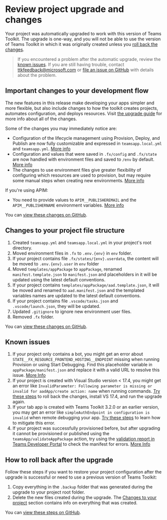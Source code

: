 # Review project upgrade and changes

Your project was automatically upgraded to work with this version of Teams Toolkit. The upgrade is one-way, and you will not be able to use the version of Teams Toolkit in which it was originally created unless you [roll back the changes](#how-to-roll-back-after-the-upgrade).

> If you encountered a problem after the automatic upgrade, review the [known issues](https://aka.ms/teams-toolkit-5.0-upgrade#known-issues). If you are still having trouble, contact ttkfeedback@microsoft.com or [file an issue on GitHub](https://github.com/officedev/teamsfx/issues) with details about the problem.

## Important changes to your development flow

The new features in this release make developing your apps simpler and more flexible, but also include changes to how the toolkit creates projects, automates configuration, and deploys resources. Visit [the upgrade guide](https://aka.ms/teamsfx-v5.0-guide) for more info about all of the changes.

Some of the changes you may immediately notice are:

* Configuration of the lifecycle management using Provision, Deploy, and Publish are now fully customizable and expressed in `teamsapp.local.yml` and `teamsapp.yml`. [More info](https://aka.ms/teamsfx-v5.0-guide#project-files)
* Configuration and values that were saved in `.fx/config` and `.fx/state` are now handled with environment files and saved to `/env` by default. [More info](https://aka.ms/teams-toolkit-5.0-upgrade#environment-management)
* The changes to use environment files give greater flexibility of configuring which resources are used to provision, but may require some manual steps when creating new environments. [More info](https://aka.ms/teams-toolkit-5.0-upgrade#environment-management)

If you're using APIM:
* You need to provide values to `APIM__PUBLISHEREMAIL` and the `APIM__PUBLISHERNAME` environment variables. [More info](https://aka.ms/teams-toolkit-5.0-upgrade#provision-apim-service)

You can [view these changes on GitHub](https://aka.ms/teams-toolkit-5.0-upgrade#feature-changes-that-impact-your-development-flow).

## Changes to your project file structure

1. Created `teamsapp.yml` and `teamsapp.local.yml` in your project's root directory.
2. Moved environment files in `.fx` to `.env.{env}` in `env` folder.
3. If your project contains file `.fx/states/{env}.userdata`, the content will be moved to `.env.{env}.user` in `env` folder
4. Moved `templates/appPackage` to `appPackage`, renamed `manifest.template.json` to `manifest.json` and placeholders in it will be updated using the latest default conventions.
5. If your project contains `templates/appPackage/aad.template.json`, it will be moved and renamed to `aad.manifest.json` and the templated variables names are updated to the latest default conventions.
6. If your project contains file `.vscode/tasks.json` and `.vscode/launch.json`, they will be updated.
7. Updated `.gitignore` to ignore new environment user files.
8. Removed `.fx` folder.

You can [view these changes on GitHub](https://aka.ms/teams-toolkit-5.0-upgrade#file-changes).

## Known issues

1. If your project only contains a bot, you might get an error about `STATE__FX_RESOURCE_FRONTEND_HOSTING__ENDPOINT` missing when running Provision or using Start Debugging. Find this placeholder variable in `appPackage/manifest.json` and replace it with a valid URL to resolve this issue. [More Info](https://aka.ms/teams-toolkit-5.0-upgrade#state__fx_resource_frontend_hosting__endpoint-missing-error-in-some-projects)
2. If your project is created with Visual Studio version < 17.4, you might get an error like `InvalidParameter: Following parameter is missing or invalid for aadApp/create action: name` when running commands. [Try these steps](#how-to-roll-back-after-the-upgrade) to roll back the changes, install VS 17.4, and run the upgrade again.
3. If your tab app is created with Teams Toolkit 3.2.0 or an earlier version, you may get an error like `simpleAuthEndpoint in configuration is invalid` when remote debugging your app. [Try these steps](https://aka.ms/teams-toolkit-5.0-upgrade#simpleauthendpoint-in-configuration-is-invalid) to learn how to mitigate this error.
4. If your project was successfully provisioned before, but after upgrading it cannot be provisioned or published using the `teamsApp/validateAppPackage` action, try using the [validation report in Teams Developer Portal](https://dev.teams.microsoft.com/validation) to check the manifest for errors. [More Info](https://aka.ms/teams-toolkit-5.0-upgrade#teamsappvalidateapppackage-failed-error)

## How to roll back after the upgrade

Follow these steps if you want to restore your project configuration after the upgrade is successful or need to use a previous version of Teams Toolkit:
1. Copy everything in the `.backup` folder that was generated during the upgrade to your project root folder.
2. Delete the new files created during the upgrade. The [Changes to your project](#changes-to-your-project) section contains info on everything that was created.

You can [view these steps on GitHub](https://aka.ms/teams-toolkit-5.0-upgrade#how-to-roll-back).
